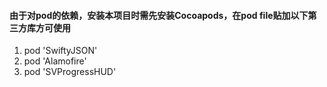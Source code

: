 #### 由于对pod的依赖，安装本项目时需先安装Cocoapods，在pod file贴加以下第三方库方可使用
1. pod 'SwiftyJSON'
2. pod 'Alamofire'
3. pod 'SVProgressHUD'
